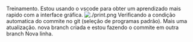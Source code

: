 Treinamento.
Estou usando o vscode para obter um aprendizado mais rapido com a interface gráfica.
![./print.png](print)
Verificando a condição automatica do commite no git (seleção de programas padrão).
Mais uma atualização.
nova branch criada e estou fazendo o commite em outra branch
Nova linha.